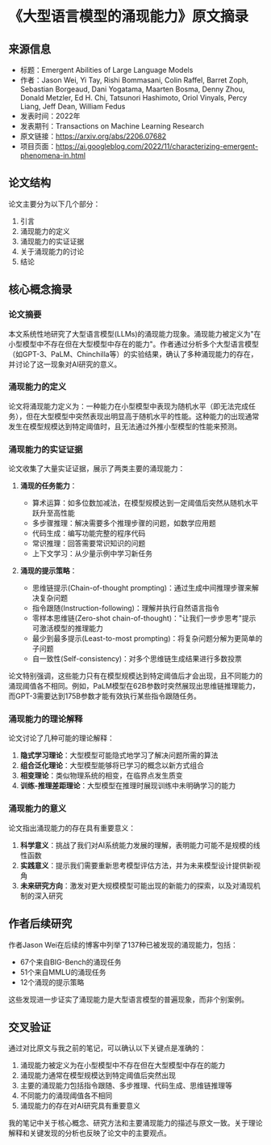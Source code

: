 # 《大型语言模型的涌现能力》原文摘录

## 来源信息
- 标题：Emergent Abilities of Large Language Models
- 作者：Jason Wei, Yi Tay, Rishi Bommasani, Colin Raffel, Barret Zoph, Sebastian Borgeaud, Dani Yogatama, Maarten Bosma, Denny Zhou, Donald Metzler, Ed H. Chi, Tatsunori Hashimoto, Oriol Vinyals, Percy Liang, Jeff Dean, William Fedus
- 发表时间：2022年
- 发表期刊：Transactions on Machine Learning Research
- 原文链接：https://arxiv.org/abs/2206.07682
- 项目页面：https://ai.googleblog.com/2022/11/characterizing-emergent-phenomena-in.html

## 论文结构
论文主要分为以下几个部分：
1. 引言
2. 涌现能力的定义
3. 涌现能力的实证证据
4. 关于涌现能力的讨论
5. 结论

## 核心概念摘录

### 论文摘要
本文系统性地研究了大型语言模型(LLMs)的涌现能力现象。涌现能力被定义为"在小型模型中不存在但在大型模型中存在的能力"。作者通过分析多个大型语言模型（如GPT-3、PaLM、Chinchilla等）的实验结果，确认了多种涌现能力的存在，并讨论了这一现象对AI研究的意义。

### 涌现能力的定义
论文将涌现能力定义为：一种能力在小型模型中表现为随机水平（即无法完成任务），但在大型模型中突然表现出明显高于随机水平的性能。这种能力的出现通常发生在模型规模达到特定阈值时，且无法通过外推小型模型的性能来预测。

### 涌现能力的实证证据
论文收集了大量实证证据，展示了两类主要的涌现能力：

1. **涌现的任务能力**：
   - 算术运算：如多位数加减法，在模型规模达到一定阈值后突然从随机水平跃升至高性能
   - 多步骤推理：解决需要多个推理步骤的问题，如数学应用题
   - 代码生成：编写功能完整的程序代码
   - 常识推理：回答需要常识知识的问题
   - 上下文学习：从少量示例中学习新任务

2. **涌现的提示策略**：
   - 思维链提示(Chain-of-thought prompting)：通过生成中间推理步骤来解决复杂问题
   - 指令跟随(Instruction-following)：理解并执行自然语言指令
   - 零样本思维链(Zero-shot chain-of-thought)："让我们一步步思考"提示可激活模型的推理能力
   - 最少到最多提示(Least-to-most prompting)：将复杂问题分解为更简单的子问题
   - 自一致性(Self-consistency)：对多个思维链生成结果进行多数投票

论文特别强调，这些能力只有在模型规模达到特定阈值后才会出现，且不同能力的涌现阈值各不相同。例如，PaLM模型在62B参数时突然展现出思维链推理能力，而GPT-3需要达到175B参数才能有效执行某些指令跟随任务。

### 涌现能力的理论解释
论文讨论了几种可能的理论解释：

1. **隐式学习理论**：大型模型可能隐式地学习了解决问题所需的算法
2. **组合泛化理论**：大型模型能够将已学习的概念以新方式组合
3. **相变理论**：类似物理系统的相变，在临界点发生质变
4. **训练-推理差距理论**：大型模型在推理时展现训练中未明确学习的能力

### 涌现能力的意义
论文指出涌现能力的存在具有重要意义：

1. **科学意义**：挑战了我们对AI系统能力发展的理解，表明能力可能不是规模的线性函数
2. **实践意义**：提示我们需要重新思考模型评估方法，并为未来模型设计提供新视角
3. **未来研究方向**：激发对更大规模模型可能出现的新能力的探索，以及对涌现机制的深入研究

## 作者后续研究
作者Jason Wei在后续的博客中列举了137种已被发现的涌现能力，包括：
- 67个来自BIG-Bench的涌现任务
- 51个来自MMLU的涌现任务
- 12个涌现的提示策略

这些发现进一步证实了涌现能力是大型语言模型的普遍现象，而非个别案例。

## 交叉验证
通过对比原文与我之前的笔记，可以确认以下关键点是准确的：
1. 涌现能力被定义为在小型模型中不存在但在大型模型中存在的能力
2. 涌现能力通常在模型规模达到特定阈值后突然出现
3. 主要的涌现能力包括指令跟随、多步推理、代码生成、思维链推理等
4. 不同能力的涌现阈值各不相同
5. 涌现能力的存在对AI研究具有重要意义

我的笔记中关于核心概念、研究方法和主要涌现能力的描述与原文一致。关于理论解释和关键发现的分析也反映了论文中的主要观点。 